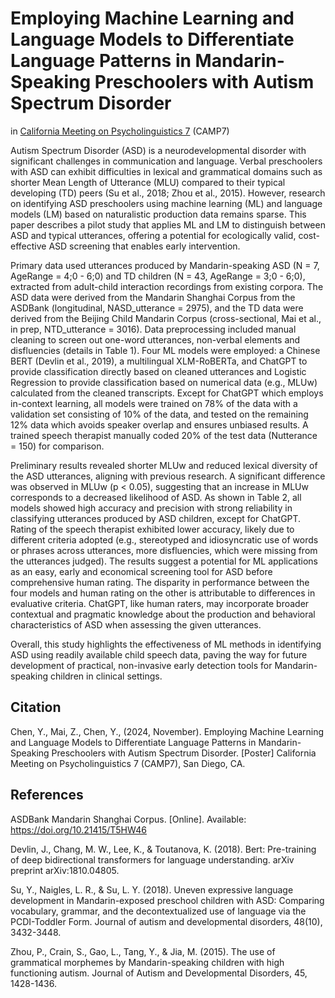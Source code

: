 # Employing Machine Learning and Language Models to Differentiate Language Patterns in Mandarin-Speaking Preschoolers with Autism Spectrum Disorder
in [California Meeting on Psycholinguistics 7]([https://blogs.ncl.ac.uk/cls2024/](https://camp7.ucsd.edu/home)) (CAMP7)

Autism Spectrum Disorder (ASD) is a neurodevelopmental disorder with significant challenges in communication and language. Verbal preschoolers with ASD can exhibit difficulties in lexical and grammatical domains such as shorter Mean Length of Utterance (MLU) compared to their typical developing (TD) peers (Su et al., 2018; Zhou et al., 2015). However, research on identifying ASD preschoolers using machine learning (ML) and language models (LM) based on naturalistic production data remains sparse. This paper describes a pilot study that applies ML and LM to distinguish between ASD and typical utterances, offering a potential for ecologically valid, cost-effective ASD screening that enables early intervention.

Primary data used utterances produced by Mandarin-speaking ASD (N = 7, AgeRange = 4;0 - 6;0) and TD children (N = 43, AgeRange = 3;0 - 6;0), extracted from adult-child interaction recordings from existing corpora. The ASD data were derived from the Mandarin Shanghai Corpus from the ASDBank (longitudinal, NASD_utterance = 2975), and the TD data were derived from the Beijing Child Mandarin Corpus (cross-sectional, Mai et al., in prep, NTD_utterance = 3016). Data preprocessing included manual cleaning to screen out one-word utterances, non-verbal elements and disfluencies  (details in Table 1). Four ML models were employed: a Chinese BERT (Devlin et al., 2019), a multilingual XLM-RoBERTa, and ChatGPT to provide classification directly based on cleaned utterances and Logistic Regression to provide classification based on numerical data (e.g., MLUw) calculated from the cleaned transcripts. Except for ChatGPT which employs in-context learning, all models were trained on 78% of the data with a validation set consisting of 10% of the data, and tested on the remaining 12% data which avoids speaker overlap and ensures unbiased results. A trained speech therapist manually coded 20% of the test data (Nutterance = 150) for comparison.

Preliminary results revealed shorter MLUw and reduced lexical diversity of the ASD utterances, aligning with previous research. A significant difference was observed in MLUw (p < 0.05), suggesting that an increase in MLUw corresponds to a decreased likelihood of ASD. As shown in Table 2, all models showed high accuracy and precision with strong reliability in classifying utterances produced by ASD children, except for ChatGPT. Rating of the speech therapist exhibited lower accuracy, likely due to different criteria adopted (e.g., stereotyped and idiosyncratic use of words or phrases across utterances, more disfluencies, which were missing from the utterances judged). The results suggest a potential for ML applications as an easy, early and economical screening tool for ASD before comprehensive human rating. The disparity in performance between the four models and human rating on the other is attributable to differences in evaluative criteria. ChatGPT, like human raters, may incorporate broader contextual and pragmatic knowledge about the production and behavioral characteristics of ASD when assessing the given utterances.

Overall, this study highlights the effectiveness of ML methods in identifying ASD using readily available child speech data, paving the way for future development of practical, non-invasive early detection tools for Mandarin-speaking children in clinical settings.

## Citation 
Chen, Y., Mai, Z., Chen, Y., (2024, November). Employing Machine Learning and Language Models to Differentiate Language Patterns in Mandarin-Speaking Preschoolers with Autism Spectrum Disorder. [Poster] California Meeting on Psycholinguistics 7 (CAMP7), San Diego, CA.

## References
ASDBank Mandarin Shanghai Corpus. [Online]. Available: https://doi.org/10.21415/T5HW46

Devlin, J., Chang, M. W., Lee, K., & Toutanova, K. (2018). Bert: Pre-training of deep bidirectional transformers for language understanding. arXiv preprint arXiv:1810.04805.

Su, Y., Naigles, L. R., & Su, L. Y. (2018). Uneven expressive language development in Mandarin-exposed preschool children with ASD: Comparing vocabulary, grammar, and the decontextualized use of language via the PCDI-Toddler Form. Journal of autism and developmental disorders, 48(10), 3432-3448.

Zhou, P., Crain, S., Gao, L., Tang, Y., & Jia, M. (2015). The use of grammatical morphemes by Mandarin-speaking children with high functioning autism. Journal of Autism and Developmental Disorders, 45, 1428-1436.
